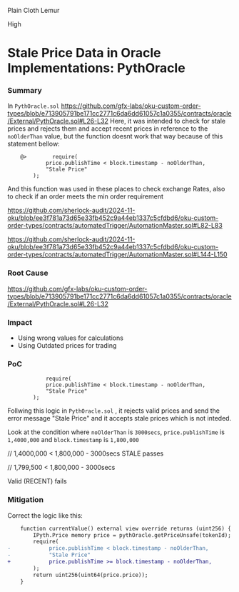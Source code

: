 Plain Cloth Lemur

High

# Stale Price Data in Oracle Implementations: PythOracle

### Summary

In `PythOracle.sol`
https://github.com/gfx-labs/oku-custom-order-types/blob/e713905791be171cc2771c6da6dd61057c1a0355/contracts/oracle/External/PythOracle.sol#L26-L32 
Here, it was intended to check for stale prices and rejects them and accept recent prices in reference to the `noOlderThan` value, but the function doesnt work that way because of this statement bellow:

```solidity
    @>        require(
            price.publishTime < block.timestamp - noOlderThan,
            "Stale Price"
        );
```

And this function was used in these places to check exchange Rates, also to check if an order meets the min order requirement

https://github.com/sherlock-audit/2024-11-oku/blob/ee3f781a73d65e33fb452c9a44eb1337c5cfdbd6/oku-custom-order-types/contracts/automatedTrigger/AutomationMaster.sol#L82-L83

https://github.com/sherlock-audit/2024-11-oku/blob/ee3f781a73d65e33fb452c9a44eb1337c5cfdbd6/oku-custom-order-types/contracts/automatedTrigger/AutomationMaster.sol#L144-L150


### Root Cause

https://github.com/gfx-labs/oku-custom-order-types/blob/e713905791be171cc2771c6da6dd61057c1a0355/contracts/oracle/External/PythOracle.sol#L26-L32 


### Impact

- Using wrong values for calculations
- Using Outdated prices for trading

### PoC

```solidity
            require(
            price.publishTime < block.timestamp - noOlderThan,
            "Stale Price"
        );
```

Follwing this logic in `PythOracle.sol` , it rejects valid prices and send the error message "Stale Price" and it accepts stale prices which is not inteded. 

Look at the condition where `noOlderThan` is `3000secs`, `price.publishTime` is `1,4000,000` and `block.timestamp` is `1,800,000`

// 1,4000,000 < 1,800,000 - 3000secs 
STALE passes

// 1,799,500 < 1,800,000 - 3000secs 

Valid (RECENT) fails


### Mitigation

 Correct the logic like this:
```diff
    function currentValue() external view override returns (uint256) {
        IPyth.Price memory price = pythOracle.getPriceUnsafe(tokenId);
        require(
-            price.publishTime < block.timestamp - noOlderThan,
-            "Stale Price"
+            price.publishTime >= block.timestamp - noOlderThan,
        );
        return uint256(uint64(price.price));
    }
```